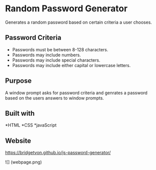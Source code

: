# Random Password Generator 
Generates a random password based on certain criteria a user chooses.
## Password Criteria 
* Passwords must be between 8-128 characters.
* Passwords may include numbers. 
* Passwords may include special characters. 
* Passwords may include either capital or lowercase letters.

## Purpose
A window prompt asks for password criteria and genrates a password based on the users answers to window prompts. 

## Built with 
*HTML
*CSS
*javaScript

## Website 
https://bridgetvon.github.io/js-password-generator/

![] (webpage.png)
